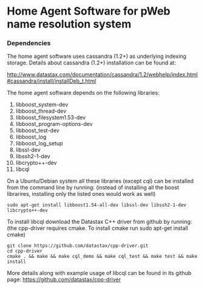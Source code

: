 Home Agent Software for pWeb name resolution system
===================================================


### Dependencies

The home agent software uses cassandra (1.2+) as underlying
indexing storage. Details about cassandra (1.2+) installation 
can be found at:

http://www.datastax.com/documentation/cassandra/1.2/webhelp/index.html#cassandra/install/installDeb_t.html

The home agent software depends on the following libraries:

1. libboost_system-dev
2. libboost_thread-dev
3. libboost_filesystem1.53-dev
4. libboost_program-options-dev
5. libboost_test-dev
6. libboost_log
7. libboost_log_setup
8. libssl-dev
9. libssh2-1-dev
10. libcrypto++-dev
11. libcql
 

On a Ubuntu/Debian system all these libraries (except cql) can be installed from the
command line by running:
(instead of installing all the boost librarires, installing only the listed ones would
work as well)

```
sudo apt-get install libboost1.54-all-dev libssl-dev libssh2-1-dev libcrypto++-dev
```

To install libcql download the Datastax C++ driver from github by running:
(the cpp-driver requires cmake. To install cmake run sudo apt-get install cmake)

```
git clone https://github.com/datastax/cpp-driver.git
cd cpp-driver
cmake . && make && make cql_demo && make cql_test && make test && make install
```
More details along with example usage of libcql can be found in its github page:
https://github.com/datastax/cpp-driver 
